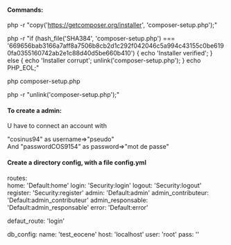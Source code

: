 #### Commands:

php -r "copy('https://getcomposer.org/installer', 'composer-setup.php');"  

php -r "if (hash_file('SHA384', 'composer-setup.php') === '669656bab3166a7aff8a7506b8cb2d1c292f042046c5a994c43155c0be6190fa0355160742ab2e1c88d40d5be660b410') { echo 'Installer verified'; } else { echo 'Installer corrupt'; unlink('composer-setup.php'); } echo PHP_EOL;"  

php composer-setup.php  

php -r "unlink('composer-setup.php');"



#### To create a admin:

U have to connect an account with 

"cosinus94" as username=>"pseudo"  
And "passwordCOS9154" as password=>"mot de passe"


#### Create a directory config, with a file config.yml  

 routes:  
    home: 'Default:home'
    login: 'Security:login'
    logout: 'Security:logout'
    register: 'Security:register'
    admin: 'Default:admin'
    admin_contributeur: 'Default:admin_contributeur'
    admin_responsable: 'Default:admin_responsable'
    error: 'Default:error'



defaut_route: 'login'

db_config:
    name: 'test_eocene'
    host: 'localhost'
    user: 'root'
    pass: ''
